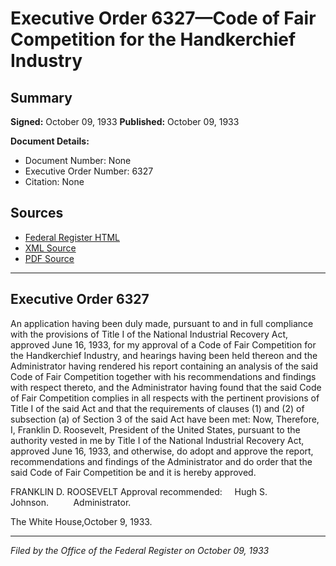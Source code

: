 # Executive Order 6327—Code of Fair Competition for the Handkerchief Industry

## Summary

**Signed:** October 09, 1933
**Published:** October 09, 1933

**Document Details:**
- Document Number: None
- Executive Order Number: 6327
- Citation: None

## Sources
- [Federal Register HTML](https://www.presidency.ucsb.edu/documents/executive-order-6327-code-fair-competition-for-the-handkerchief-industry)
- [XML Source](None)
- [PDF Source](None)

---

## Executive Order 6327

An application having been duly made, pursuant to and in full compliance with the provisions of Title I of the National Industrial Recovery Act, approved June 16, 1933, for my approval of a Code of Fair Competition for the Handkerchief Industry, and hearings having been held thereon and the Administrator having rendered his report containing an analysis of the said Code of Fair Competition together with his recommendations and findings with respect thereto, and the Administrator having found that the said Code of Fair Competition complies in all respects with the pertinent provisions of Title I of the said Act and that the requirements of clauses (1) and (2) of subsection (a) of Section 3 of the said Act have been met:
Now, Therefore, I, Franklin D. Roosevelt, President of the United States, pursuant to the authority vested in me by Title I of the National Industrial Recovery Act, approved June 16, 1933, and otherwise, do adopt and approve the report, recommendations and findings of the Administrator and do order that the said Code of Fair Competition be and it is hereby approved.

FRANKLIN D. ROOSEVELT
Approval recommended:     Hugh S. Johnson.          Administrator.

The White House,October 9, 1933.

---

*Filed by the Office of the Federal Register on October 09, 1933*
